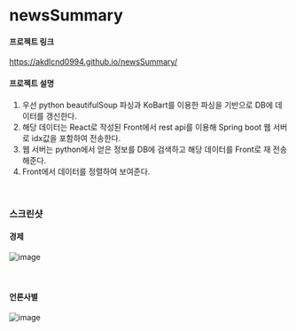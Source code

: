 # newsSummary

#### 프로젝트 링크
https://akdlcnd0994.github.io/newsSummary/

#### 프로젝트 설명
1. 우선 python beautifulSoup 파싱과 KoBart를 이용한 파싱을 기반으로 DB에 데이터를 갱신한다.
2. 해당 데이터는 React로 작성된 Front에서 rest api를 이용해 Spring boot 웹 서버로 idx값을 포함하여 전송한다.
3. 웹 서버는 python에서 얻은 정보를 DB에 검색하고 해당 데이터를 Front로 재 전송해준다.
4. Front에서 데이터를 정렬하여 보여준다.
<br/>


### 스크린샷

#### 경제
![image](https://github.com/akdlcnd0994/newsSummary/assets/28687142/61f6d00d-c6b6-4180-9593-311465ee2118)
</br>
</br>
</br>
#### 언론사별
![image](https://github.com/akdlcnd0994/newsSummary/assets/28687142/5f893bda-76ed-42df-b5b5-32f55e7ebe4e)

